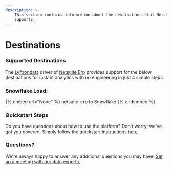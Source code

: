 ```yaml
---
description: >-
    This section contains information about the destinations that Netsuite Erp
    supports.
---
```


# Destinations

### Supported Destinations

The [Lyftrondata](https://www.lyftrondata.com/) driver of [Netsuite Erp](None) provides support for the below destinations for instant analytics with no engineering in just 4 simple steps.

### Snowflake Load:

{% embed url="None" %}
netsuite-erp to Snowflake
{% endembed %}

### Quickstart Steps

Do you have questions about how to use the platform? Don't worry; we've got you covered. Simply follow the quickstart instructions [here](README.md).

### Questions? <a href="#questions" id="questions"></a>

We're always happy to answer any additional questions you may have! [Set up a meeting with our data experts.](https://www.lyftrondata.com/book-a-meeting/)
